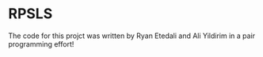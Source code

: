 # RPSLS

The code for this projct was written by Ryan Etedali and Ali Yildirim in a pair programming effort!